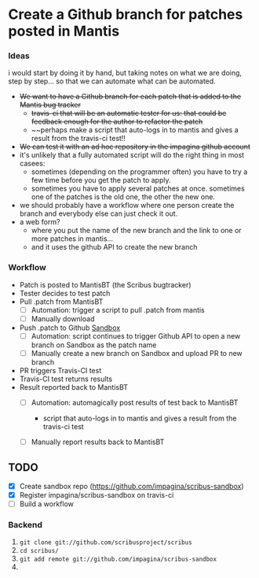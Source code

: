 # Create a Github branch for patches posted in Mantis

### Ideas 

i would start by doing it by hand, but taking notes on what we are doing, step by step... so that we can automate what can be automated.

- ~~We want to have a Github branch for each patch that is added to the Mantis bug tracker~~
  - ~~travis-ci that will be an automatic tester for us: that could be feedback enough for the author to refactor the patch~~
  - ~~perhaps make a script that auto-logs in to mantis and gives a result from the travis-ci test!!
- ~~We can test it with an ad hoc repository in the impagina github account~~
- it's unlikely that a fully automated script will do the right thing in most casees:
  - sometimes (depending on the programmer often) you have to try a few time before you get the patch to apply.
  - sometimes you have to apply several patches at once. sometimes one of the patches is the old one, the other the new one.
-  we should probably have a workflow where one person create the branch and everybody else can just check it out.
- a web form?
  - where you put the name of the new branch and the link to one or more patches in mantis...
  - and it uses the github API to create the new branch

### Workflow
* Patch is posted to MantisBT (the Scribus bugtracker)
* Tester decides to test patch
* Pull .patch from MantisBT
  - [ ] Automation: trigger a script to pull .patch from mantis
  - [ ] Manually download
* Push .patch to Github [Sandbox](https://github.com/impagina/scribus-sandbox)
  - [ ] Automation: script continues to trigger Github API to open a new branch on Sandbox as the patch name
  - [ ] Manually create a new branch on Sandbox and upload PR to new branch
* PR triggers Travis-CI test
* Travis-CI test returns results 
* Result reported back to MantisBT
  - [ ] Automation: automagically post results of test back to MantisBT
    *  script that auto-logs in to mantis and gives a result from the travis-ci test
  - [ ] Manually report results back to MantisBT



## TODO
- [x] Create sandbox repo (https://github.com/impagina/scribus-sandbox)
- [x] Register impagina/scribus-sandbox on travis-ci
- [ ] Build a workflow

### Backend
1. ```git clone git://github.com/scribusproject/scribus```
2. ```cd scribus/```
3. ```git add remote git://github.com/impagina/scribus-sandbox```
4. 
